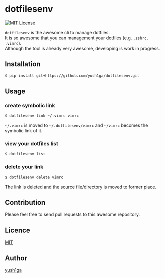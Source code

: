 dotfilesenv
===
[![MIT License](http://img.shields.io/badge/license-MIT-blue.svg?style=flat)](LICENSE)

`dotfilesenv` is the awesome cli to manage dotfiles.  
It is so awesome that you can management your dotfiles (e.g. `.zshrc`, `.vimrc`).  
Although the tool is already very awesome, developing is work in progress.  

## Installation

```zsh
$ pip install git+https://github.com/yush1ga/dotfilesenv.git
```

## Usage

### create symbolic link

```zsh
$ dotfilesenv link ~/.vimrc vimrc
```

`~/.vimrc` is moved to `~/.dotfilesenv/vimrc` and `~/vimrc` becomes the symbolic link of it.

### view your dotfiles list

```zsh
$ dotfilesenv list
```

### delete your link

```zsh
$ dotfilesenv delete vimrc
```

The link is deleted and the source file/directory is moved to former place.


## Contribution

Please feel free to send pull requests to this awesome repository.

## Licence

[MIT](https://github.com/tcnksm/tool/blob/master/LICENCE)

## Author

[yush1ga](https://github.com/yush1ga)

